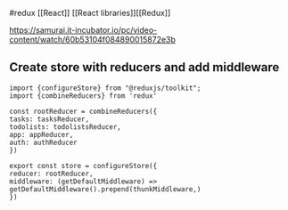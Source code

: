 #redux [[React]] [[React libraries]][[Redux]]

https://samurai.it-incubator.io/pc/video-content/watch/60b53104f084890015872e3b


## Create store with reducers and add middleware
```tsx
import {configureStore} from "@reduxjs/toolkit";
import {combineReducers} from 'redux'

const rootReducer = combineReducers({  
tasks: tasksReducer,  
todolists: todolistsReducer,  
app: appReducer,  
auth: authReducer  
})

export const store = configureStore({  
reducer: rootReducer,  
middleware: (getDefaultMiddleware) => getDefaultMiddleware().prepend(thunkMiddleware,)  
})

```